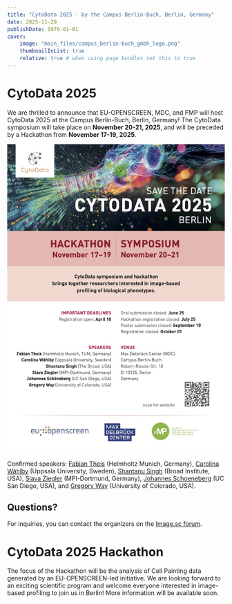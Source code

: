 ```yaml
---
title: "CytoData 2025 - by the Campus Berlin-Buch, Berlin, Germany"
date: 2025-11-20
publishDate: 1970-01-01
cover:
    image: "main_files/campus_berlin-buch_gmbh_logo.png"
    thumbnailInList: true
    relative: true # when using page bundles set this to true
---
```


# CytoData 2025

We are thrilled to announce that EU-OPENSCREEN, MDC, and FMP will host CytoData 2025 at the Campus Berlin-Buch, Berlin, Germany! 
The CytoData symposium will take place on **November 20-21, 2025**, and will be preceded by a Hackathon from **November 17-19, 2025**.

![CytoData 2025 Poster](../../main_files/CytoData_Poster_2025.jpg)

Confirmed speakers: [Fabian Theis](https://www.helmholtz-munich.de/en/icb/pi/fabian-theis) (Helmholtz Munich, Germany), [Carolina Wählby](https://www.uu.se/en/contact-and-organisation/staff?query=N96-5999) (Uppsala University, Sweden), [Shantanu Singh](https://www.broadinstitute.org/bios/shantanu-singh) (Broad Institute, USA), [Slava Ziegler](https://www.mpi-dortmund.mpg.de/research/departments/chemical-biology/ziegler) (MPI-Dortmund, Germany), [Johannes Schoeneberg](https://pharmacology.ucsd.edu/faculty/department-faculty/johannes-schoneberg.html) (UC San Diego, USA), and [Gregory Way](https://som.cuanschutz.edu/Profiles/Faculty/Profile/36217) (University of Colorado, USA). 

## Questions?

For inquiries, you can contact the organizers on the [Image.sc forum](https://forum.image.sc/t/save-the-date-cytodata-2025/106014/1).

# CytoData 2025 Hackathon

The focus of the Hackathon will be the analysis of Cell Painting data generated by an EU-OPENSCREEN-led initiative. We are looking forward to an exciting scientific program and welcome everyone interested in image-based profiling to join us in Berlin! More information will be available soon. 